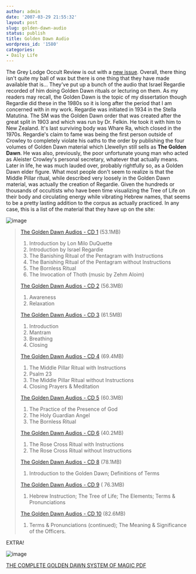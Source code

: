 ```yaml
---
author: admin
date: '2007-03-29 21:55:32'
layout: post
slug: golden-dawn-audio
status: publish
title: Golden Dawn Audio
wordpress_id: '1580'
categories:
- Daily Life
---
```


The Grey Lodge Occult Review is out with a [new
issue](http://www.greylodge.org/occultreview/). Overall, there thing
isn't quite my ball of wax but there is one thing that they have made
available that is... They've put up a bunch of the audio that Israel
Regardie recorded of him doing Golden Dawn rituals or lecturing on them.
As my readers may recall, the Golden Dawn is the topic of my
dissertation though Regardie did these in the 1980s so it is long after
the period that I am concerned with in my work. Regardie was initiated
in 1934 in the Stella Matutina. The SM was the Golden Dawn order that
was created after the great split in 1903 and which was run by Dr.
Felkin. He took it with him to New Zealand. It's last surviving body was
Whare Ra, which closed in the 1970s. Regardie's claim to fame was being
the first person outside of Crowley to completely violate his oaths to
the order by publishing the four volumes of Golden Dawn material which
Llewellyn still sells as **The Golden Dawn**. He was also, previously,
the poor unfortunate young man who acted as Aleister Crowley's personal
secretary, whatever that actually means. Later in life, he was much
lauded over, probably rightfully so, as a Golden Dawn elder figure. What
most people don't seem to realize is that the Middle Pillar ritual,
while described very loosely in the Golden Dawn material, was actually
the creation of Regardie. Given the hundreds or thousands of occultists
who have been time visualizing the Tree of Life on their body and
circulating energy while vibrating Hebrew names, that seems to be a
pretty lasting addition to the corpus as actually practiced. In any
case, this is a list of the material that they have up on the site:

![image](http://www.arcanology.com/images/rosecross.gif)

> [The Golden Dawn Audios - CD
> 1](http://www.greylodge.org/tracker/gettorrent.php?info_hash=f7f20554273b2cf54add4e86a38ba0ff57f3afd1)
> (53.1MB)
>
> 1.  Introduction by Lon Milo DuQuette
> 2.  Introduction by Israel Regardie
> 3.  The Banishing Ritual of the Pentagram with Instructions
> 4.  The Banishing Ritual of the Pentagram without Instructions
> 5.  The Bornless Ritual
> 6.  The Invocation of Thoth (music by Zehm Aloim)
>
> [The Golden Dawn Audios - CD
> 2](http://www.greylodge.org/tracker/gettorrent.php?info_hash=64c3e6a04147d812a088171a02351da853cc9928)
> (56.3MB)
>
> 1.  Awareness
> 2.  Relaxation
>
> [The Golden Dawn Audios - CD
> 3](http://www.greylodge.org/tracker/gettorrent.php?info_hash=0fb91579f53462a6da4f56b9cd68024d92354f1e)
> (61.5MB)
>
> 1.  Introduction
> 2.  Mantram
> 3.  Breathing
> 4.  Closing
>
> [The Golden Dawn Audios - CD
> 4](http://www.greylodge.org/tracker/gettorrent.php?info_hash=9ee246a6b73808d51965f204a255efe37759171b)
> (69.4MB)
>
> 1.  The Middle Pillar Ritual with Instructions
> 2.  Psalm 23
> 3.  The Middle Pillar Ritual without Instructions
> 4.  Closing Prayers & Meditation
>
> [The Golden Dawn Audios - CD
> 5](http://www.greylodge.org/tracker/gettorrent.php?info_hash=58d9cb80e5206166f1b633a0120aeb5c5be532e7)
> (60.3MB)
>
> 1.  The Practice of the Presence of God
> 2.  The Holy Guardian Angel
> 3.  The Bornless Ritual
>
> [The Golden Dawn Audios - CD
> 6](http://www.greylodge.org/tracker/gettorrent.php?info_hash=10bdb61ea68508e6d04b546c1e1a0e0dabe5a28a)
> (40.2MB)
>
> 1.  The Rose Cross Ritual with Instructions
> 2.  The Rose Cross Ritual without Instructions
>
> [The Golden Dawn Audios - CD
> 8](http://www.greylodge.org/tracker/gettorrent.php?info_hash=48af1bf963327ffc877be0ba77f76651f8f94b36)
> (78.1MB)
>
> 1.  Introduction to the Golden Dawn; Definitions of Terms
>
> [The Golden Dawn Audios - CD
> 9](http://www.greylodge.org/tracker/gettorrent.php?info_hash=0f68e1a1d390301ab3fb96fb8838ef0d57d5b903)
> ( 76.3MB)
>
> 1.  Hebrew Instruction; The Tree of Life; The Elements; Terms &
>     Pronunciations
>
> [The Golden Dawn Audios - CD
> 10](http://www.greylodge.org/tracker/gettorrent.php?info_hash=155714b7729632b1f718b690c81743e95dea1e62)
> (82.6MB)
>
> 1.  Terms & Pronunciations (continued); The Meaning & Significance of
>     the Officers.
>
EXTRA!

![image](http://www.arcanology.com/images/gdbook.jpg)

[THE COMPLETE GOLDEN DAWN SYSTEM OF MAGIC
PDF](http://www.greylodge.org/occultreview/glor_018/COMPLETE-GOLDEN-DAWN-SYSTEM-OF-MAGIC.pdf)
